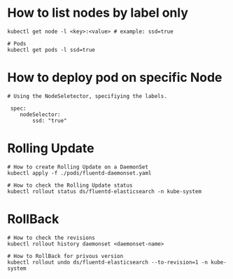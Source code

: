 # How to list nodes by label only
```
kubectl get node -l <key>:<value> # example: ssd=true

# Pods 
kubectl get pods -l ssd=true
```

# How to deploy pod on specific Node
```
# Using the NodeSeletector, specifiying the labels. 

 spec:
    nodeSelector:
        ssd: "true"
```

# Rolling Update
```
# How to create Rolling Update on a DaemonSet
kubectl apply -f ./pods/fluentd-daemonset.yaml

# How to check the Rolling Update status
kubectl rollout status ds/fluentd-elasticsearch -n kube-system
```


# RollBack 
```
# How to check the revisions
kubectl rollout history daemonset <daemonset-name>

# How to RollBack for privous version
kubectl rollout undo ds/fluentd-elasticsearch --to-revision=1 -n kube-system 
```